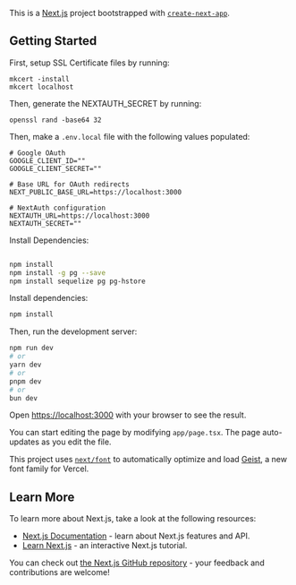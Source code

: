 This is a [Next.js](https://nextjs.org) project bootstrapped with [`create-next-app`](https://nextjs.org/docs/app/api-reference/cli/create-next-app).

## Getting Started

First, setup SSL Certificate files by running:

```shell
mkcert -install
mkcert localhost
```

Then, generate the NEXTAUTH_SECRET by running:

```
openssl rand -base64 32
```

Then, make a `.env.local` file with the following values populated:

```
# Google OAuth
GOOGLE_CLIENT_ID=""
GOOGLE_CLIENT_SECRET=""

# Base URL for OAuth redirects
NEXT_PUBLIC_BASE_URL=https://localhost:3000

# NextAuth configuration
NEXTAUTH_URL=https://localhost:3000
NEXTAUTH_SECRET="" 
```

Install Dependencies:

```bash

npm install
npm install -g pg --save
npm install sequelize pg pg-hstore

```

Install dependencies:

```bash
npm install
```

Then, run the development server:

```bash
npm run dev
# or
yarn dev
# or
pnpm dev
# or
bun dev
```

Open [https://localhost:3000](http://localhost:3000) with your browser to see the result.

You can start editing the page by modifying `app/page.tsx`. The page auto-updates as you edit the file.

This project uses [`next/font`](https://nextjs.org/docs/app/building-your-application/optimizing/fonts) to automatically optimize and load [Geist](https://vercel.com/font), a new font family for Vercel.

## Learn More

To learn more about Next.js, take a look at the following resources:

- [Next.js Documentation](https://nextjs.org/docs) - learn about Next.js features and API.
- [Learn Next.js](https://nextjs.org/learn) - an interactive Next.js tutorial.

You can check out [the Next.js GitHub repository](https://github.com/vercel/next.js) - your feedback and contributions are welcome!
